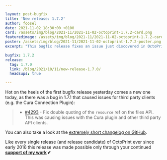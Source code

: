 ```yaml
---

layout: post-bugfix
title: 'New release: 1.7.2'
author: foosel
date: 2021-11-02 18:30:00 +0100
card: /assets/img/blog/2021-11/2021-11-02-octoprint-1.7.2-card.png
featuredimage: /assets/img/blog/2021-11/2021-11-02-octoprint-1.7.2-card.png
poster: /assets/img/blog/2021-11/2021-11-02-octoprint-1.7.2-poster.png
excerpt: "This bugfix release fixes an issue just discovered in OctoPrint 1.7.1."

bugfix: 1.7.2
release:
  tag: 1.7.0
  link: /blog/2021/10/11/new-release-1.7.0/
  headsups: true

---
```


Hot on the heels of the first bugfix release yesterday comes a new one today, as there
was a bug in 1.7.1 that caused issues for third party clients (e.g. the Cura Connection Plugin):

>  * [#4293](https://github.com/OctoPrint/OctoPrint/issues/4293) - Fix double quoting of the `resource` ref on the files API. This was causing issues with the Cura plugin and other third party API clients.

You can also take a look at the [extremely short changelog on GitHub](https://github.com/OctoPrint/OctoPrint/releases/tag/1.7.2).

Like every single release (and release candidate) of OctoPrint ever since early 2016 this release was made possible only
through your continued **[support of my work](/support-octoprint/)** 💕

